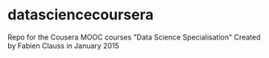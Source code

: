 # datasciencecoursera
Repo for the Cousera MOOC courses "Data Science Specialisation"
Created by Fabien Clauss in January 2015
